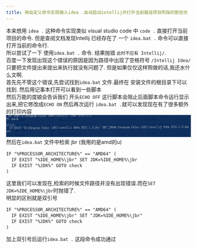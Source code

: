 ```yaml
---
title: 用自定义命令实现输入idea .自动启动intellij并打开当前路径项目所踩的那些坑 (1) 
---
```


本来想用 `idea .` 这种命令实现类似 visual studio code 中 `code .`  直接打开当前项目的命令. 但是查阅文档发现Intellij 已经存在了 一个 `idea.bat .` 命令可以直接打开当前的命令行.  
所以尝试了一下 使用`idea.bat .` 命令. 结果抛错 `此时不应有 Intellij/`.  
百度一下发现出现这个错误的原因是因为路径中出现了空格符号 `/Intellij Idea/` 只要把文件提出来提出来执行就没有问题了. 但是如果仅仅这样照做的话,我还水什么文啊.  
首先先不管这个错误,先尝试找到`idea.bat` 文件.最终在 安装文件的根目录下可以找到.  然后用记事本打开可以看到一些脚本  
然后万能的度娘会告诉我们 开头`ECHO OFF` 这行脚本会阻止后面脚本命令运行显示出来,把它修改成`ECHO ON` 然后再次运行
`idea.bat .`就可以发现现在有了很多额外的打印内容
![alt](自定义命令/blankspaceeer.png)
然后在`idea.bat` 文件中检索 jbr (我用的是amd的u)
```
IF "%PROCESSOR_ARCHITECTURE%" == "AMD64" (
  IF EXIST "%IDE_HOME%\jbr" SET JDK=%IDE_HOME%\jbr
  IF EXIST "%JDK%" GOTO check
)
```
这里我们可以发现在,检索的时候文件路径并没有出现错误.而在`SET JDK=%IDE_HOME%\jbr`时抛错了.  
明显的区别就是双引号 
```
IF "%PROCESSOR_ARCHITECTURE%" == "AMD64" (
  IF EXIST "%IDE_HOME%\jbr" SET "JDK=%IDE_HOME%\jbr"
  IF EXIST "%JDK%" GOTO check
)
```
加上双引号后运行`idea.bat .` 这段命令成功通过  




